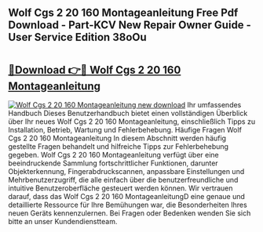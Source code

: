 ## Wolf Cgs 2 20 160 Montageanleitung Free Pdf Download - Part-KCV New Repair Owner Guide - User Service Edition 38oOu

# <h2><a href="http://df760o.blite.top/?on=Wolf+Cgs+2+20+160+Montageanleitung">🔗Download 👉🔴 Wolf Cgs 2 20 160 Montageanleitung</a></h2>

[![Wolf Cgs 2 20 160 Montageanleitung new download](https://i.imgur.com/lujVjoI.png)](http://df760o.blite.top/?on=Wolf+Cgs+2+20+160+Montageanleitung)
Ihr umfassendes Handbuch Dieses Benutzerhandbuch bietet einen vollständigen Überblick über Ihr neues Wolf Cgs 2 20 160 Montageanleitung, einschließlich Tipps zu Installation, Betrieb, Wartung und Fehlerbehebung. Häufige Fragen Wolf Cgs 2 20 160 Montageanleitung In diesem Abschnitt werden häufig gestellte Fragen behandelt und hilfreiche Tipps zur Fehlerbehebung gegeben. Wolf Cgs 2 20 160 Montageanleitung verfügt über eine beeindruckende Sammlung fortschrittlicher Funktionen, darunter Objekterkennung, Fingerabdruckscannen, anpassbare Einstellungen und Mehrbenutzerzugriff, die alle einfach über die benutzerfreundliche und intuitive Benutzeroberfläche gesteuert werden können. Wir vertrauen darauf, dass das Wolf Cgs 2 20 160 MontageanleitungD eine genaue und detaillierte Ressource für Ihre Bemühungen war, die Besonderheiten Ihres neuen Geräts kennenzulernen. Bei Fragen oder Bedenken wenden Sie sich bitte an unser Kundendienstteam.
